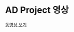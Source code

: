 AD Project 영상
=============

[동영상 보기](https://drive.google.com/open?id=1sq6_2ESGPUBBtkL7xN3zLRqcZqVA7MRB)
